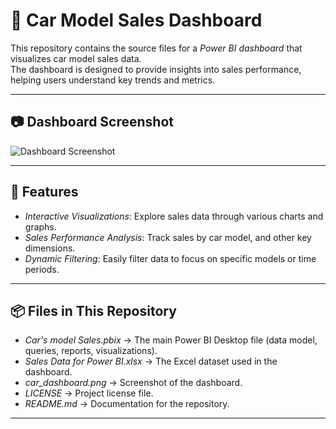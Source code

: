 # 🚗 Car Model Sales Dashboard

This repository contains the source files for a *Power BI dashboard* that visualizes car model sales data.  
The dashboard is designed to provide insights into sales performance, helping users understand key trends and metrics.

---

## 📷 Dashboard Screenshot

![Dashboard Screenshot](car_dashboard.png)

---

## 🚀 Features
- *Interactive Visualizations*: Explore sales data through various charts and graphs.  
- *Sales Performance Analysis*: Track sales by car model, and other key dimensions.  
- *Dynamic Filtering*: Easily filter data to focus on specific models or time periods.  

---

## 📦 Files in This Repository
- *Car's model Sales.pbix* → The main Power BI Desktop file (data model, queries, reports, visualizations).  
- *Sales Data for Power BI.xlsx* → The Excel dataset used in the dashboard.  
- *car_dashboard.png* → Screenshot of the dashboard.  
- *LICENSE* → Project license file.  
- *README.md* → Documentation for the repository.  

---
